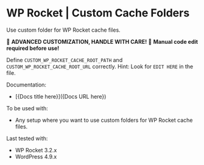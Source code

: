 # WP Rocket | Custom Cache Folders

Use custom folder for WP Rocket cache files. 

🚧 **ADVANCED CUSTOMIZATION, HANDLE WITH CARE!**
📝 **Manual code edit required before use!**

Define `CUSTOM_WP_ROCKET_CACHE_ROOT_PATH` and `CUSTOM_WP_ROCKET_CACHE_ROOT_URL` correctly. 
Hint: Look for `EDIT HERE` in the file. 

Documentation:
* [{Docs title here}]({Docs URL here})

To be used with:
* Any setup where you want to use custom folders for WP Rocket cache files. 

Last tested with:
* WP Rocket 3.2.x
* WordPress 4.9.x
